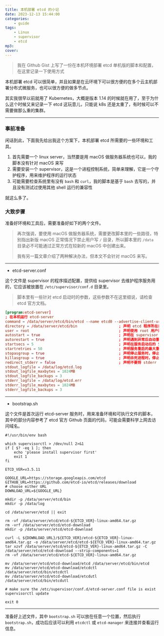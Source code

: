 ```yaml
---
title: 本机部署 etcd 的小记
date: 2023-12-13 15:44:00
categories:
    - guide
tags:
    - Linux
    - supervisor
    - etcd
mp3:
cover:
---
```


> 我在 Github Gist 上写了一份在本机环境部署 etcd 单机版的脚本和配置，在这里记录一下使用方式

本机部署 etcd 可以很简单，并且如果是在云环境下可以很方便的在多个云主机部署分布式微服务，也可以很方便的做多节点。

其实我很早以前就用了 Kubernetes，大概是版本 1.14 的时候就在用了，至于为什么这个时候又来记录一下 etcd 这玩意儿，只能说 k8s 还是太重了，有时候可以不需要做那么重的集群。

---

### 事前准备

闲话到此，下面我先给出我这个方案下，本机部署 etcd 所需要的一些环境和工具。

1. 首先需要一个 linux server，当然要是用 macOS 做服务器系统也可以，我的脚本没有针对 macOS 来写
2. 需要安装一个 supervisor，这是一个进程控制系统，简单来理解，它是一个守护程序，用来维护程序的运行状态
3. 可能需要检查系统里有没有 `bash` 和 `curl`，我的脚本是基于 `bash` 去写的，并且没有测试过使用其他 shell 运行的兼容性

就这么多了。

### 大致步骤

准备好环境和工具后，需要准备好如下的两个文件。

> 再次强调，要使用 macOS 做服务器系统，需要更改脚本里的一些路径，特别指出新版 macOS 正常情况下禁止用户写 `/` 目录，所以脚本里的 `/data` 目录必不可能通过正常方式在较新的 macOS 中创建出来。
> 
> 我有另一篇文章介绍了两种解决办法，但本文不会针对 macOS 来写。

---

- etcd-server.conf

这个文件是 supervisor 的程序描述配置，提供给 supervisor 去维护程序服务用的，它应该被放置在 `/etc/supervisor/conf.d` 目录里。

> 脚本里有一些针对 etcd 启动时的参数，这些参数不在这里细说，请检查 etcd 官方文档。

```conf
[program:etcd-server]
; 在本机运行 etcd-server
command = /data/server/etcd/bin/etcd --name etcd0 --advertise-client-urls http://0.0.0.0:2379 --listen-client-urls http://0.0.0.0:2379 --initial-advertise-peer-urls http://0.0.0.0:2380 --listen-peer-urls http://0.0.0.0:2380 --initial-cluster-token etcd-cluster-1 --initial-cluster etcd0=http://0.0.0.0:2380 --initial-cluster-state new
directory = /data/server/etcd/bin                   ; 声明 etcd 程序所在目录
user = root                                         ; 声明使用 root 用户运行程序
autostart = true                                    ; 声明在 supervisor 启动时启动 etcd-server 服务
autorestart = true                                  ; 声明遇到异常后自动重启
startsecs = 5                                       ; 声明在服务启动后的 5 秒内没有出现异常，代表服务成功运行
startretries = 50                                   ; 声明服务重启的最大重试次数
stopasgroup = true                                  ; 声明停止服务时，停止子进程，用来防止产生僵尸进程
killasgroup = true                                  ; 声明杀死进程时，停止子进程，用来防止产生僵尸进程
redirect_stderr = false                             ; 声明不要将 stderr 重定向到 stdout
stdout_logfile = /data/log/etcd.log
stdout_logfile_maxbytes = 1024MB
stdout_logfile_backups = 3
stderr_logfile = /data/log/etcd.err
stderr_logfile_maxbytes = 1024MB
stderr_logfile_backups = 3
```

---

- bootstrap.sh

这个文件是首次运行 etcd-server 服务时，用来准备环境和可执行文件的脚本，其中的部分内容参考了 etcd 官方 Github 页面的代码，可能会需要科学上网去访问域名。

```shell
#!/usr/bin/env bash

which supervisorctl > /dev/null 2>&1
if [ $? -eq 1 ]; then
    echo 'please install supervisor first'
    exit 1
fi

ETCD_VER=v3.5.11

GOOGLE_URL=https://storage.googleapis.com/etcd
GITHUB_URL=https://github.com/etcd-io/etcd/releases/download
# choose either URL
DOWNLOAD_URL=${GOOGLE_URL}

mkdir -p /data/server/etcd/bin
mkdir -p /data/log

cd /data/server/etcd || exit

rm -vf /data/server/etcd/etcd-${ETCD_VER}-linux-amd64.tar.gz
rm -vrf /data/server/etcd/etcd-download
mkdir -p /data/server/etcd/etcd-download

curl -L ${DOWNLOAD_URL}/${ETCD_VER}/etcd-${ETCD_VER}-linux-amd64.tar.gz -o /data/server/etcd/etcd-${ETCD_VER}-linux-amd64.tar.gz
tar xzvf /data/server/etcd/etcd-${ETCD_VER}-linux-amd64.tar.gz -C /data/server/etcd/etcd-download --strip-components=1
rm -vf /data/server/etcd/etcd-${ETCD_VER}-linux-amd64.tar.gz

mv /data/server/etcd/etcd-download/etcd /data/server/etcd/bin/etcd
mv /data/server/etcd/etcd-download/etcdctl /data/server/etcd/bin/etcdctl
mv /data/server/etcd/etcd-download/etcdutl /data/server/etcd/bin/etcdutl

# make sure the /etc/supervisor/conf.d/etcd-server.conf file is exist
supervisorctl update

exit 0
```

---

准备好上述文件，其中 `bootstrap.sh` 可以放在任意一个位置，然后执行 `bootstrap.sh`，成功后应该可以利用 `etcdctl` 或 `etcd-manager` 来连接并查看运行信息。
